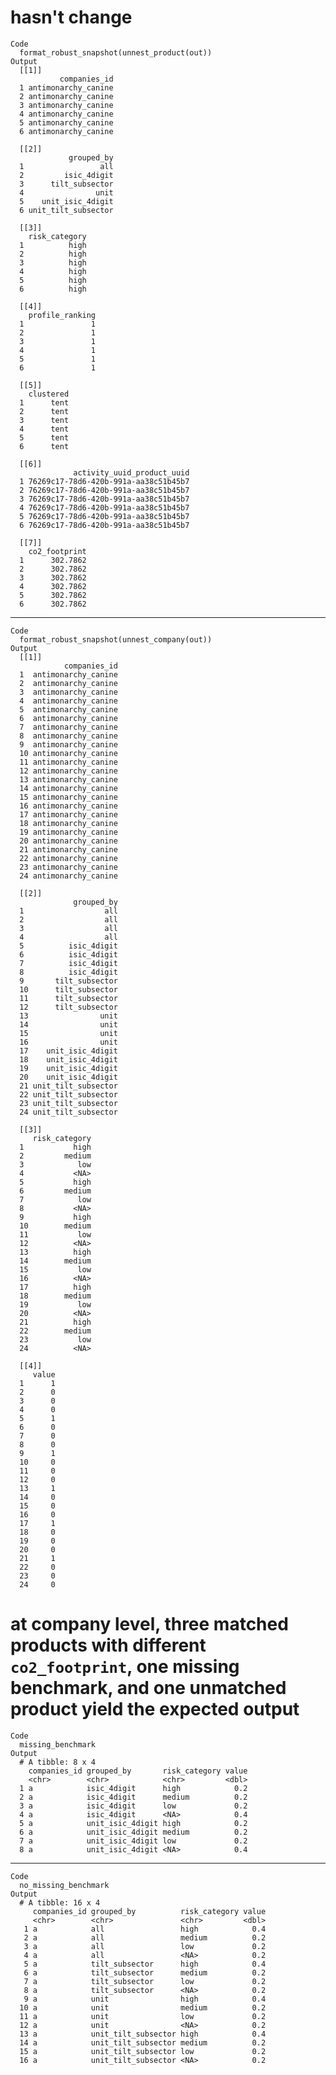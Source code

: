 # hasn't change

    Code
      format_robust_snapshot(unnest_product(out))
    Output
      [[1]]
               companies_id
      1 antimonarchy_canine
      2 antimonarchy_canine
      3 antimonarchy_canine
      4 antimonarchy_canine
      5 antimonarchy_canine
      6 antimonarchy_canine
      
      [[2]]
                 grouped_by
      1                 all
      2         isic_4digit
      3      tilt_subsector
      4                unit
      5    unit_isic_4digit
      6 unit_tilt_subsector
      
      [[3]]
        risk_category
      1          high
      2          high
      3          high
      4          high
      5          high
      6          high
      
      [[4]]
        profile_ranking
      1               1
      2               1
      3               1
      4               1
      5               1
      6               1
      
      [[5]]
        clustered
      1      tent
      2      tent
      3      tent
      4      tent
      5      tent
      6      tent
      
      [[6]]
                  activity_uuid_product_uuid
      1 76269c17-78d6-420b-991a-aa38c51b45b7
      2 76269c17-78d6-420b-991a-aa38c51b45b7
      3 76269c17-78d6-420b-991a-aa38c51b45b7
      4 76269c17-78d6-420b-991a-aa38c51b45b7
      5 76269c17-78d6-420b-991a-aa38c51b45b7
      6 76269c17-78d6-420b-991a-aa38c51b45b7
      
      [[7]]
        co2_footprint
      1      302.7862
      2      302.7862
      3      302.7862
      4      302.7862
      5      302.7862
      6      302.7862
      

---

    Code
      format_robust_snapshot(unnest_company(out))
    Output
      [[1]]
                companies_id
      1  antimonarchy_canine
      2  antimonarchy_canine
      3  antimonarchy_canine
      4  antimonarchy_canine
      5  antimonarchy_canine
      6  antimonarchy_canine
      7  antimonarchy_canine
      8  antimonarchy_canine
      9  antimonarchy_canine
      10 antimonarchy_canine
      11 antimonarchy_canine
      12 antimonarchy_canine
      13 antimonarchy_canine
      14 antimonarchy_canine
      15 antimonarchy_canine
      16 antimonarchy_canine
      17 antimonarchy_canine
      18 antimonarchy_canine
      19 antimonarchy_canine
      20 antimonarchy_canine
      21 antimonarchy_canine
      22 antimonarchy_canine
      23 antimonarchy_canine
      24 antimonarchy_canine
      
      [[2]]
                  grouped_by
      1                  all
      2                  all
      3                  all
      4                  all
      5          isic_4digit
      6          isic_4digit
      7          isic_4digit
      8          isic_4digit
      9       tilt_subsector
      10      tilt_subsector
      11      tilt_subsector
      12      tilt_subsector
      13                unit
      14                unit
      15                unit
      16                unit
      17    unit_isic_4digit
      18    unit_isic_4digit
      19    unit_isic_4digit
      20    unit_isic_4digit
      21 unit_tilt_subsector
      22 unit_tilt_subsector
      23 unit_tilt_subsector
      24 unit_tilt_subsector
      
      [[3]]
         risk_category
      1           high
      2         medium
      3            low
      4           <NA>
      5           high
      6         medium
      7            low
      8           <NA>
      9           high
      10        medium
      11           low
      12          <NA>
      13          high
      14        medium
      15           low
      16          <NA>
      17          high
      18        medium
      19           low
      20          <NA>
      21          high
      22        medium
      23           low
      24          <NA>
      
      [[4]]
         value
      1      1
      2      0
      3      0
      4      0
      5      1
      6      0
      7      0
      8      0
      9      1
      10     0
      11     0
      12     0
      13     1
      14     0
      15     0
      16     0
      17     1
      18     0
      19     0
      20     0
      21     1
      22     0
      23     0
      24     0
      

# at company level, three matched products with different `co2_footprint`, one missing benchmark, and one unmatched product yield the expected output

    Code
      missing_benchmark
    Output
      # A tibble: 8 x 4
        companies_id grouped_by       risk_category value
        <chr>        <chr>            <chr>         <dbl>
      1 a            isic_4digit      high            0.2
      2 a            isic_4digit      medium          0.2
      3 a            isic_4digit      low             0.2
      4 a            isic_4digit      <NA>            0.4
      5 a            unit_isic_4digit high            0.2
      6 a            unit_isic_4digit medium          0.2
      7 a            unit_isic_4digit low             0.2
      8 a            unit_isic_4digit <NA>            0.4

---

    Code
      no_missing_benchmark
    Output
      # A tibble: 16 x 4
         companies_id grouped_by          risk_category value
         <chr>        <chr>               <chr>         <dbl>
       1 a            all                 high            0.4
       2 a            all                 medium          0.2
       3 a            all                 low             0.2
       4 a            all                 <NA>            0.2
       5 a            tilt_subsector      high            0.4
       6 a            tilt_subsector      medium          0.2
       7 a            tilt_subsector      low             0.2
       8 a            tilt_subsector      <NA>            0.2
       9 a            unit                high            0.4
      10 a            unit                medium          0.2
      11 a            unit                low             0.2
      12 a            unit                <NA>            0.2
      13 a            unit_tilt_subsector high            0.4
      14 a            unit_tilt_subsector medium          0.2
      15 a            unit_tilt_subsector low             0.2
      16 a            unit_tilt_subsector <NA>            0.2

